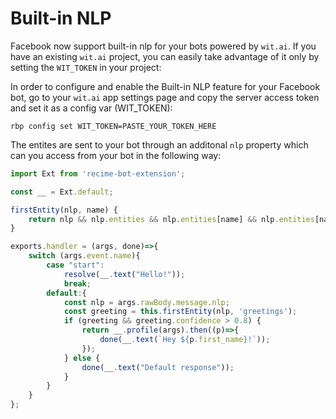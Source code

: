 # Built-in NLP

Facebook now support built-in nlp for your bots powered by `wit.ai`. If you have an existing `wit.ai` project, you can easily take advantage of it only by setting the `WIT_TOKEN` in your project:

In order to configure and enable the Built-in NLP feature for your Facebook bot, go to your `wit.ai` app settings page and copy the server access token and set it as a config var (WIT_TOKEN):

```
rbp config set WIT_TOKEN=PASTE_YOUR_TOKEN_HERE
```

The entites are sent to your bot through an additonal `nlp` property which can you access from your bot in the following way:

```javascript
import Ext from 'recime-bot-extension';

const __ = Ext.default;

firstEntity(nlp, name) {
    return nlp && nlp.entities && nlp.entities[name] && nlp.entities[name][0];
}

exports.handler = (args, done)=>{
    switch (args.event.name){
        case "start":
            resolve(__.text("Hello!"));
            break;
        default:{
            const nlp = args.rawBody.message.nlp;
            const greeting = this.firstEntity(nlp, 'greetings');
            if (greeting && greeting.confidence > 0.8) {
                return __.profile(args).then((p)=>{
                    done(__.text(`Hey ${p.first_name}!`));
                });
            } else { 
                done(__.text("Default response"));
            }
        }
    }
};
```